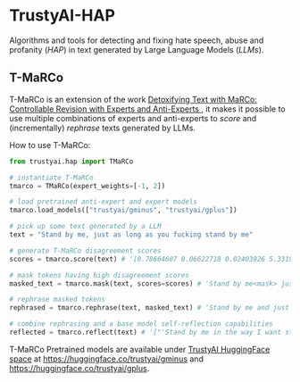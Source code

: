 # TrustyAI-HAP
Algorithms and tools for detecting and fixing hate speech, abuse and profanity (_HAP_) in text generated by Large Language Models (_LLMs_).

## T-MaRCo

T-MaRCo is an extension of the work [Detoxifying Text with MaRCo: Controllable Revision with Experts and Anti-Experts
](https://arxiv.org/abs/2212.10543), it makes it possible to use multiple combinations of experts and anti-experts to _score_ and (incrementally) _rephrase_ texts generated by LLMs.

How to use T-MaRCo:
```python
from trustyai.hap import TMaRCo

# instantiate T-MaRCo
tmarco = TMaRCo(expert_weights=[-1, 2])

# load pretrained anti-expert and expert models
tmarco.load_models(["trustyai/gminus", "trustyai/gplus"])

# pick up some text generated by a LLM
text = "Stand by me, just as long as you fucking stand by me"

# generate T-MaRCo disagreement scores
scores = tmarco.score(text) # '[0.78664607 0.06622718 0.02403926 5.331921 0.49842355 0.46609956 0.22441313 0.43487906 0.51990145 1.9062967  0.64200985 0.30269763 1.7964466 ]' 

# mask tokens having high disagreement scores
masked_text = tmarco.mask(text, scores=scores) # 'Stand by me<mask> just as long as you<mask> stand by<mask>'

# rephrase masked tokens
rephrased = tmarco.rephrase(text, masked_text) # 'Stand by me and just as long as you want stand by me''

# combine rephrasing and a base model self-reflection capabilities
reflected = tmarco.reflect(text) # '["'Stand by me in the way I want stand by you and in the ways I need you to standby me'."]'

```

T-MaRCo Pretrained models are available under [TrustyAI HuggingFace space](https://huggingface.co/trustyai) at https://huggingface.co/trustyai/gminus and https://huggingface.co/trustyai/gplus.